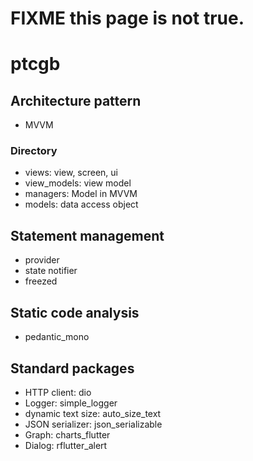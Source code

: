 # FIXME this page is not true.
# ptcgb

## Architecture pattern
- MVVM
### Directory
- views: view, screen, ui
- view_models: view model
- managers: Model in MVVM
- models: data access object

## Statement management
- provider
- state notifier
- freezed

## Static code analysis
- pedantic_mono

## Standard packages
- HTTP client: dio
- Logger: simple_logger
- dynamic text size: auto_size_text
- JSON serializer: json_serializable
- Graph: charts_flutter
- Dialog: rflutter_alert
